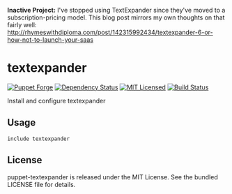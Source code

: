 **Inactive Project:** I've stopped using TextExpander since they've moved to a subscription-pricing model. This blog post mirrors my own thoughts on that fairly well: http://rhymeswithdiploma.com/post/142315992434/textexpander-6-or-how-not-to-launch-your-saas

textexpander
==============

[![Puppet Forge](https://img.shields.io/puppetforge/v/halyard/textexpander.svg)](https://forge.puppetlabs.com/halyard/textexpander)
[![Dependency Status](https://img.shields.io/gemnasium/halyard/puppet-textexpander.svg)](https://gemnasium.com/halyard/puppet-textexpander)
[![MIT Licensed](https://img.shields.io/badge/license-MIT-green.svg)](https://tldrlegal.com/license/mit-license)
[![Build Status](https://img.shields.io/circleci/project/halyard/puppet-textexpander/master.svg)](https://circleci.com/gh/halyard/puppet-textexpander)

Install and configure textexpander

## Usage

```puppet
include textexpander
```

## License

puppet-textexpander is released under the MIT License. See the bundled LICENSE file for details.


